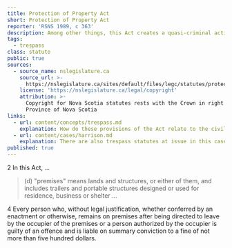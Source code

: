 ```yaml
---
title: Protection of Property Act
short: Protection of Property Act
reporter: 'RSNS 1989, c 363'
description: Among other things, this Act creates a quasi-criminal action in trespass.
tags:
  - trespass
class: statute
public: true
sources:
  - source_name: nslegislature.ca
    source_url: >-
      https://nslegislature.ca/sites/default/files/legc/statutes/protect.htm
    license: 'https://nslegislature.ca/legal/copyright'
    attribution: >-
      Copyright for Nova Scotia statutes rests with the Crown in right of the
      Province of Nova Scotia
links:
  - url: content/concepts/trespass.md
    explanation: How do these provisions of the Act relate to the civil tort of trespass?
  - url: content/cases/harrison.md
    explanation: There are also trespass statutes at issue in this case. How do those statues compare? Does it matter?
published: true
---
```





<div id="statute">

2 In this Act, ...

> (d) "premises" means lands and structures, or either of them, and includes trailers and portable structures designed or used for residence, business or shelter ...

4 Every person who, without legal justification, whether conferred by an enactment or otherwise, remains on premises after being directed to leave by the occupier of the premises or a person authorized by the occupier is guilty of an offence and is liable on summary conviction to a fine of not more than five hundred dollars. 

</div>
